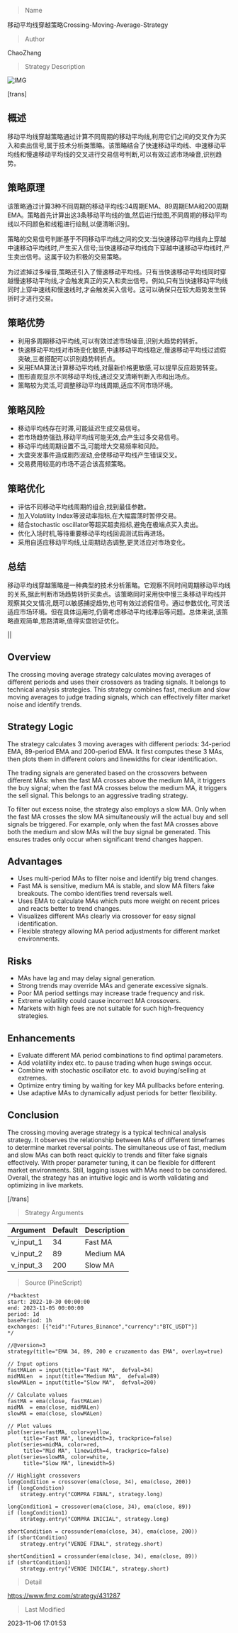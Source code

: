 
> Name

移动平均线穿越策略Crossing-Moving-Average-Strategy

> Author

ChaoZhang

> Strategy Description

![IMG](https://www.fmz.com/upload/asset/11e8ea4d21504523c68.png)

[trans]

## 概述

移动平均线穿越策略通过计算不同周期的移动平均线,利用它们之间的交叉作为买入和卖出信号,属于技术分析类策略。该策略结合了快速移动平均线、中速移动平均线和慢速移动平均线的交叉进行交易信号判断,可以有效过滤市场噪音,识别趋势。

## 策略原理

该策略通过计算3种不同周期的移动平均线:34周期EMA、89周期EMA和200周期EMA。策略首先计算出这3条移动平均线的值,然后进行绘图,不同周期的移动平均线以不同颜色和线粗进行绘制,以便清晰识别。 

策略的交易信号判断基于不同移动平均线之间的交叉:当快速移动平均线向上穿越中速移动平均线时,产生买入信号;当快速移动平均线向下穿越中速移动平均线时,产生卖出信号。这属于较为积极的交易策略。 

为过滤掉过多噪音,策略还引入了慢速移动平均线。只有当快速移动平均线同时穿越慢速移动平均线,才会触发真正的买入和卖出信号。例如,只有当快速移动平均线同时上穿中速线和慢速线时,才会触发买入信号。这可以确保只在较大趋势发生转折时才进行交易。

## 策略优势

- 利用多周期移动平均线,可以有效过滤市场噪音,识别大趋势的转折。
- 快速移动平均线对市场变化敏感,中速移动平均线稳定,慢速移动平均线过滤假突破,三者搭配可以识别趋势转折点。  
- 采用EMA算法计算移动平均线,对最新价格更敏感,可以提早反应趋势转变。
- 图形直观显示不同移动平均线,通过交叉清晰判断入市和出场点。
- 策略较为灵活,可调整移动平均线周期,适应不同市场环境。

## 策略风险

- 移动平均线存在时滞,可能延迟生成交易信号。
- 若市场趋势强劲,移动平均线可能无效,会产生过多交易信号。
- 移动平均线周期设置不当,可能增大交易频率和风险。
- 大盘突发事件造成剧烈波动,会使移动平均线产生错误交叉。
- 交易费用较高的市场不适合该高频策略。

## 策略优化

- 评估不同移动平均线周期的组合,找到最佳参数。
- 加入Volatility Index等波动率指标,在大幅震荡时暂停交易。
- 结合stochastic oscillator等超买超卖指标,避免在极端点买入卖出。  
- 优化入场时机,等待重要移动平均线回调测试后再进场。
- 采用自适应移动平均线,让周期动态调整,更灵活应对市场变化。

## 总结

移动平均线穿越策略是一种典型的技术分析策略。它观察不同时间周期移动平均线的关系,据此判断市场趋势转折买卖点。该策略同时采用快中慢三条移动平均线并观察其交叉情况,既可以敏感捕捉趋势,也可有效过滤假信号。通过参数优化,可灵活适应市场环境。但在具体运用时,仍需考虑移动平均线滞后等问题。总体来说,该策略直观简单,思路清晰,值得实盘验证优化。

||  


## Overview

The crossing moving average strategy calculates moving averages of different periods and uses their crossovers as trading signals. It belongs to technical analysis strategies. This strategy combines fast, medium and slow moving averages to judge trading signals, which can effectively filter market noise and identify trends.

## Strategy Logic

The strategy calculates 3 moving averages with different periods: 34-period EMA, 89-period EMA and 200-period EMA. It first computes these 3 MAs, then plots them in different colors and linewidths for clear identification.

The trading signals are generated based on the crossovers between different MAs: when the fast MA crosses above the medium MA, it triggers the buy signal; when the fast MA crosses below the medium MA, it triggers the sell signal. This belongs to an aggressive trading strategy.

To filter out excess noise, the strategy also employs a slow MA. Only when the fast MA crosses the slow MA simultaneously will the actual buy and sell signals be triggered. For example, only when the fast MA crosses above both the medium and slow MAs will the buy signal be generated. This ensures trades only occur when significant trend changes happen.

## Advantages  

- Uses multi-period MAs to filter noise and identify big trend changes.
- Fast MA is sensitive, medium MA is stable, and slow MA filters fake breakouts. The combo identifies trend reversals well.
- Uses EMA to calculate MAs which puts more weight on recent prices and reacts better to trend changes. 
- Visualizes different MAs clearly via crossover for easy signal identification.
- Flexible strategy allowing MA period adjustments for different market environments.

## Risks

- MAs have lag and may delay signal generation.
- Strong trends may override MAs and generate excessive signals. 
- Poor MA period settings may increase trade frequency and risk.
- Extreme volatility could cause incorrect MA crossovers.
- Markets with high fees are not suitable for such high-frequency strategies.

## Enhancements

- Evaluate different MA period combinations to find optimal parameters.
- Add volatility index etc. to pause trading when huge swings occur.
- Combine with stochastic oscillator etc. to avoid buying/selling at extremes.
- Optimize entry timing by waiting for key MA pullbacks before entering. 
- Use adaptive MAs to dynamically adjust periods for better flexibility.

## Conclusion  

The crossing moving average strategy is a typical technical analysis strategy. It observes the relationship between MAs of different timeframes to determine market reversal points. The simultaneous use of fast, medium and slow MAs can both react quickly to trends and filter fake signals effectively. With proper parameter tuning, it can be flexible for different market environments. Still, lagging issues with MAs need to be considered. Overall, the strategy has an intuitive logic and is worth validating and optimizing in live markets.

[/trans]

> Strategy Arguments



|Argument|Default|Description|
|----|----|----|
|v_input_1|34|Fast MA|
|v_input_2|89|Medium MA|
|v_input_3|200|Slow MA|


> Source (PineScript)

``` pinescript
/*backtest
start: 2022-10-30 00:00:00
end: 2023-11-05 00:00:00
period: 1d
basePeriod: 1h
exchanges: [{"eid":"Futures_Binance","currency":"BTC_USDT"}]
*/

//@version=3
strategy(title="EMA 34, 89, 200 e cruzamento das EMA", overlay=true)

// Input options
fastMALen = input(title="Fast MA",  defval=34)
midMALen  = input(title="Medium MA",  defval=89)
slowMALen = input(title="Slow MA",  defval=200)

// Calculate values
fastMA = ema(close, fastMALen)
midMA  = ema(close, midMALen)
slowMA = ema(close, slowMALen)

// Plot values
plot(series=fastMA, color=yellow,
     title="Fast MA", linewidth=3, trackprice=false)
plot(series=midMA, color=red,
     title="Mid MA", linewidth=4, trackprice=false)
plot(series=slowMA, color=white,
     title="Slow MA", linewidth=5)

// Highlight crossovers
longCondition = crossover(ema(close, 34), ema(close, 200)) 
if (longCondition)
    strategy.entry("COMPRA FINAL", strategy.long)

longCondition1 = crossover(ema(close, 34), ema(close, 89)) 
if (longCondition1)
    strategy.entry("COMPRA INICIAL", strategy.long)

shortCondition = crossunder(ema(close, 34), ema(close, 200))
if (shortCondition)
    strategy.entry("VENDE FINAL", strategy.short)
    
shortCondition1 = crossunder(ema(close, 34), ema(close, 89))
if (shortCondition1)
    strategy.entry("VENDE INICIAL", strategy.short)

```

> Detail

https://www.fmz.com/strategy/431287

> Last Modified

2023-11-06 17:01:53
